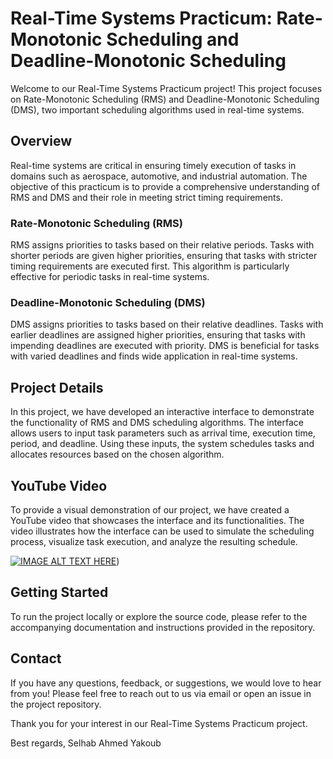 <h1>Real-Time Systems Practicum: Rate-Monotonic Scheduling and Deadline-Monotonic Scheduling</h1>
Welcome to our Real-Time Systems Practicum project! This project focuses on Rate-Monotonic Scheduling (RMS) and Deadline-Monotonic Scheduling (DMS), two important scheduling algorithms used in real-time systems.

<h2>Overview</h2>
Real-time systems are critical in ensuring timely execution of tasks in domains such as aerospace, automotive, and industrial automation. The objective of this practicum is to provide a comprehensive understanding of RMS and DMS and their role in meeting strict timing requirements.

<h3>Rate-Monotonic Scheduling (RMS)</h3>
RMS assigns priorities to tasks based on their relative periods. Tasks with shorter periods are given higher priorities, ensuring that tasks with stricter timing requirements are executed first. This algorithm is particularly effective for periodic tasks in real-time systems.

<h3>Deadline-Monotonic Scheduling (DMS)</h3>
DMS assigns priorities to tasks based on their relative deadlines. Tasks with earlier deadlines are assigned higher priorities, ensuring that tasks with impending deadlines are executed with priority. DMS is beneficial for tasks with varied deadlines and finds wide application in real-time systems.

<h2>Project Details</h2>
In this project, we have developed an interactive interface to demonstrate the functionality of RMS and DMS scheduling algorithms. The interface allows users to input task parameters such as arrival time, execution time, period, and deadline. Using these inputs, the system schedules tasks and allocates resources based on the chosen algorithm.

<h2>YouTube Video</h2>
To provide a visual demonstration of our project, we have created a YouTube video that showcases the interface and its functionalities. The video illustrates how the interface can be used to simulate the scheduling process, visualize task execution, and analyze the resulting schedule.

<br>

[![IMAGE ALT TEXT HERE](https://img.youtube.com/vi/SGITcHu6Zqw/0.jpg)]([https://www.youtube.com/watch?v=SGITcHu6Zqw))


<h2>Getting Started</h2>
To run the project locally or explore the source code, please refer to the accompanying documentation and instructions provided in the repository.

<h2>Contact</h2>
If you have any questions, feedback, or suggestions, we would love to hear from you! Please feel free to reach out to us via email or open an issue in the project repository.

Thank you for your interest in our Real-Time Systems Practicum project.

Best regards,
Selhab Ahmed Yakoub
